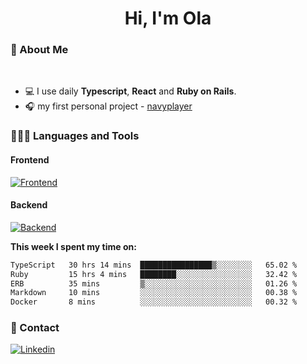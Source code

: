 <h1 align="center">Hi, I'm Ola</h1>

### 💅 About Me

<br/>

- 💻 I use daily **Typescript**, **React** and **Ruby on Rails**.
- 🎧 my first personal project - [navyplayer](https://navyplayer.netlify.app/)

### 👩🏻‍💻 Languages and Tools

#### Frontend

[![Frontend](https://skillicons.dev/icons?i=react,nextjs,ts,js,html,css,scss,tailwind)](https://skillicons.dev)

#### Backend
[![Backend](https://skillicons.dev/icons?i=nodejs,express,nestjs,rails,graphql)](https://skillicons.dev)

**This week I spent my time on:**

<!--START_SECTION:waka-->

```txt
TypeScript   30 hrs 14 mins  ████████████████▒░░░░░░░░   65.02 %
Ruby         15 hrs 4 mins   ████████░░░░░░░░░░░░░░░░░   32.42 %
ERB          35 mins         ▒░░░░░░░░░░░░░░░░░░░░░░░░   01.26 %
Markdown     10 mins         ░░░░░░░░░░░░░░░░░░░░░░░░░   00.38 %
Docker       8 mins          ░░░░░░░░░░░░░░░░░░░░░░░░░   00.32 %
```

<!--END_SECTION:waka-->

### 📨 Contact
  
[![Linkedin](https://skillicons.dev/icons?i=linkedin)](https://linkedin.com/in/aleksandra-kamińska)
